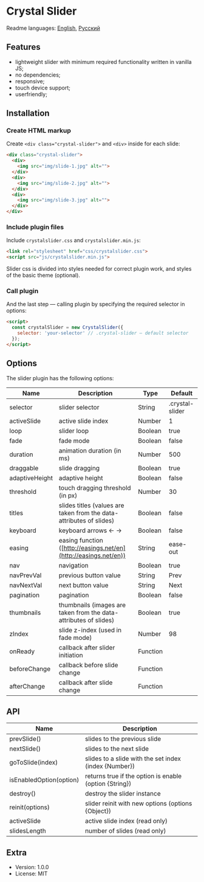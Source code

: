 # Crystal Slider

Readme languages: [English](README.md), [Русский](README.ru-Ru.md)

## Features

- lightweight slider with minimum required functionality written in vanilla JS;
- no dependencies;
- responsive;
- touch device support;
- userfriendly;

## Installation

### Create HTML markup

Create `<div class="crystal-slider">` and `<div>` inside for each slide:

```html
<div class="crystal-slider">
  <div>
    <img src="img/slide-1.jpg" alt="">
  </div>
  <div>
    <img src="img/slide-2.jpg" alt="">
  </div>
  <div>
    <img src="img/slide-3.jpg" alt="">
  </div>
</div>
```

### Include plugin files

Include `crystalslider.css` and `crystalslider.min.js`:

```html
<link rel="stylesheet" href="css/crystalslider.css">
<script src="js/crystalslider.min.js">
```

Slider css is divided into styles needed for correct plugin work, and styles of the basic theme (optional).

### Call plugin

And the last step — calling plugin by specifying the required selector in options:

```html
<script>
  const crystalSlider = new CrystalSlider({
    selector: 'your-selector' // .crystal-slider – default selector
  });
</script>
```

## Options

The slider plugin has the following options:

| Name | Description | Type | Default |
| ------ | ------ | ------ | ------ |
| selector | slider selector | String | .crystal-slider |
| activeSlide | active slide index | Number | 1 |
| loop | slider loop | Boolean | true |
| fade | fade mode | Boolean | false |
| duration | animation duration (in ms) | Number | 500 |
| draggable | slide dragging | Boolean | true |
| adaptiveHeight | adaptive height | Boolean | false |
| threshold | touch dragging threshold (in px) | Number | 30 |
| titles | slides titles (values are taken from the data-attributes of slides) | Boolean | false |
| keyboard | keyboard arrows ← → | Boolean | false |
| easing | easing function ([http://easings.net/en](http://easings.net/en)) | String | ease-out |
| nav | navigation | Boolean | true |
| navPrevVal | previous button value | String | Prev |
| navNextVal | next button value | String | Next |
| pagination | pagination | Boolean | false |
| thumbnails | thumbnails (images are taken from the data-attributes of slides) | Boolean | true |
| zIndex | slide z-index (used in fade mode) | Number | 98 |
| onReady | callback after slider initiation | Function | |
| beforeChange | callback before slide change | Function | |
| afterChange | callback after slide change | Function | |

## API

| Name | Description |
| ------ | ------ |
| prevSlide() | slides to the previous slide |
| nextSlide() | slides to the next slide |
| goToSlide(index) | slides to a slide with the set index (index {Number}) |
| isEnabledOption(option) | returns true if the option is enable (option {String}) |
| destroy() | destroy the slider instance |
| reinit(options) | slider reinit with new options (options {Object}) |
| activeSlide | active slide index (read only) |
| slidesLength | number of slides (read only) |

## Extra

- Version: 1.0.0
- License: MIT
